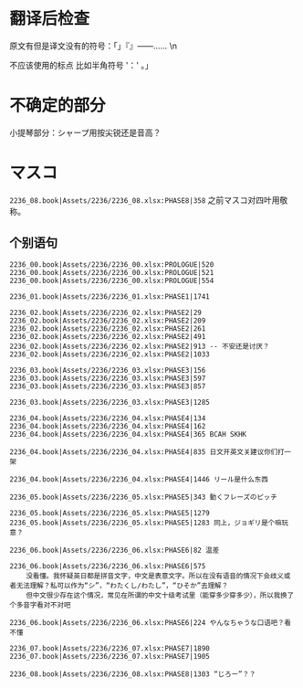 # 翻译后检查

原文有但是译文没有的符号：「」『』――…… \n

不应该使用的标点 比如半角符号 '：'   。」

# 不确定的部分

小提琴部分：シャープ用按尖锐还是音高？

# マスコ

```2236_08.book|Assets/2236/2236_08.xlsx:PHASE8|358``` 之前マスコ对四叶用敬称。

## 个别语句

```plain
2236_00.book|Assets/2236/2236_00.xlsx:PROLOGUE|520
2236_00.book|Assets/2236/2236_00.xlsx:PROLOGUE|521
2236_00.book|Assets/2236/2236_00.xlsx:PROLOGUE|554

2236_01.book|Assets/2236/2236_01.xlsx:PHASE1|1741

2236_02.book|Assets/2236/2236_02.xlsx:PHASE2|29
2236_02.book|Assets/2236/2236_02.xlsx:PHASE2|209
2236_02.book|Assets/2236/2236_02.xlsx:PHASE2|261
2236_02.book|Assets/2236/2236_02.xlsx:PHASE2|491
2236_02.book|Assets/2236/2236_02.xlsx:PHASE2|913 -- 不安还是讨厌？
2236_02.book|Assets/2236/2236_02.xlsx:PHASE2|1033

2236_03.book|Assets/2236/2236_03.xlsx:PHASE3|156
2236_03.book|Assets/2236/2236_03.xlsx:PHASE3|597
2236_03.book|Assets/2236/2236_03.xlsx:PHASE3|857

2236_03.book|Assets/2236/2236_03.xlsx:PHASE3|1285

2236_04.book|Assets/2236/2236_04.xlsx:PHASE4|134
2236_04.book|Assets/2236/2236_04.xlsx:PHASE4|162
2236_04.book|Assets/2236/2236_04.xlsx:PHASE4|365 BCAH SKHK

2236_04.book|Assets/2236/2236_04.xlsx:PHASE4|835 日文开英文关建议你们打一架

2236_04.book|Assets/2236/2236_04.xlsx:PHASE4|1446 リール是什么东西

2236_05.book|Assets/2236/2236_05.xlsx:PHASE5|343 動くフレーズのピッチ

2236_05.book|Assets/2236/2236_05.xlsx:PHASE5|1279 
2236_05.book|Assets/2236/2236_05.xlsx:PHASE5|1283 同上，ジョギリ是个嘛玩意？

2236_06.book|Assets/2236/2236_06.xlsx:PHASE6|82 温差

2236_06.book|Assets/2236/2236_06.xlsx:PHASE6|575 
    没看懂。我怀疑英日都是拼音文字，中文是表意文字。所以在没有语音的情况下会歧义或者无法理解？私可以作为“シ”，“わたくし/わたし”，“ひそか”去理解？
    但中文很少存在这个情况，常见在所谓的中文十级考试里（能穿多少穿多少），所以我换了个多音字看对不对吧
    
2236_06.book|Assets/2236/2236_06.xlsx:PHASE6|224 やんなちゃうな口语吧？看不懂

2236_07.book|Assets/2236/2236_07.xlsx:PHASE7|1890 
2236_07.book|Assets/2236/2236_07.xlsx:PHASE7|1905

2236_08.book|Assets/2236/2236_08.xlsx:PHASE8|1303 “じろー”？？

```